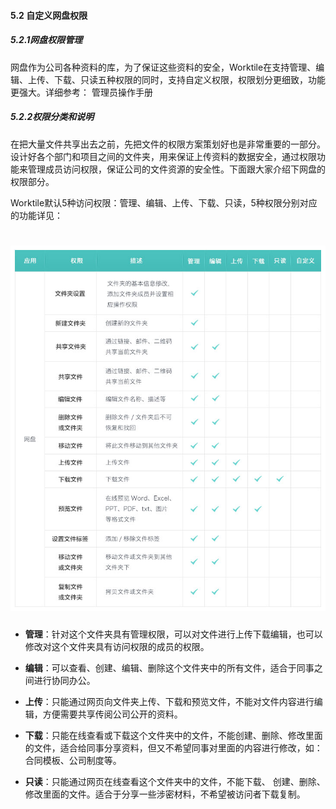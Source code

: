#### 5.2 自定义网盘权限

##### 5.2.1网盘权限管理

网盘作为公司各种资料的库，为了保证这些资料的安全，Worktile在支持管理、编辑、上传、下载、只读五种权限的同时，支持自定义权限，权限划分更细致，功能更强大。详细参考： 管理员操作手册

##### 5.2.2权限分类和说明

在把大量文件共享出去之前，先把文件的权限方案策划好也是非常重要的一部分。设计好各个部门和项目之间的文件夹，用来保证上传资料的数据安全，通过权限功能来管理成员访问权限，保证公司的文件资源的安全性。下面跟大家介绍下网盘的权限部分。

Worktile默认5种访问权限：管理、编辑、上传、下载、只读，5种权限分别对应的功能详见：

# ![](/assets/5.2网盘的权限.png)

* **管理**：针对这个文件夹具有管理权限，可以对文件进行上传下载编辑，也可以修改对这个文件夹具有访问权限的成员的权限。

* **编辑**：可以查看、创建、编辑、删除这个文件夹中的所有文件，适合于同事之间进行协同办公。

* **上传**：只能通过网页向文件夹上传、下载和预览文件，不能对文件内容进行编辑，方便需要共享传阅公司公开的资料。

* **下载**：只能在线查看或下载这个文件夹中的文件，不能创建、删除、修改里面的文件，适合给同事分享资料，但又不希望同事对里面的内容进行修改，如：合同模板、公司制度等。

* **只读**：只能通过网页在线查看这个文件夹中的文件，不能下载、    创建、删除、修改里面的文件。适合于分享一些涉密材料，不希望被访问者下载复制。

